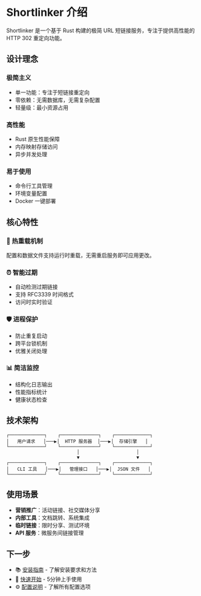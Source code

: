 # Shortlinker 介绍

Shortlinker 是一个基于 Rust 构建的极简 URL 短链接服务，专注于提供高性能的 HTTP 302 重定向功能。

## 设计理念

### 极简主义
- 单一功能：专注于短链接重定向
- 零依赖：无需数据库，无需复杂配置
- 轻量级：最小资源占用

### 高性能
- Rust 原生性能保障
- 内存映射存储访问
- 异步并发处理

### 易于使用
- 命令行工具管理
- 环境变量配置
- Docker 一键部署

## 核心特性

### 🔄 热重载机制
配置和数据文件支持运行时重载，无需重启服务即可应用更改。

### ⏰ 智能过期
- 自动检测过期链接
- 支持 RFC3339 时间格式
- 访问时实时验证

### 🛡️ 进程保护
- 防止重复启动
- 跨平台锁机制
- 优雅关闭处理

### 📊 简洁监控
- 结构化日志输出
- 性能指标统计
- 健康状态检查

## 技术架构

```
┌─────────────┐    ┌──────────────┐    ┌─────────────┐
│   用户请求   │───▶│  HTTP 服务器  │───▶│  存储引擎   │
└─────────────┘    └──────────────┘    └─────────────┘
                          │                     │
                          ▼                     ▼
┌─────────────┐    ┌──────────────┐    ┌─────────────┐
│   CLI 工具   │───▶│   管理接口   │───▶│  JSON 文件   │
└─────────────┘    └──────────────┘    └─────────────┘
```

## 使用场景

- **营销推广**：活动链接、社交媒体分享
- **内部工具**：文档跳转、系统集成
- **临时链接**：限时分享、测试环境
- **API 服务**：微服务间链接管理

## 下一步

- 📚 [安装指南](/guide/installation) - 了解安装要求和方法
- 🚀 [快速开始](/guide/getting-started) - 5分钟上手使用
- ⚙️ [配置说明](/config/) - 了解所有配置选项
